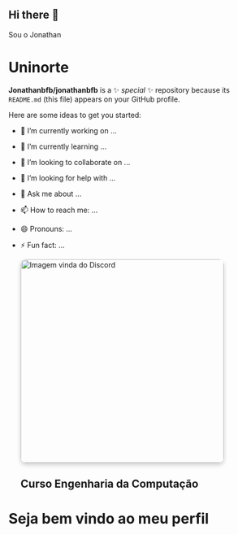 ## Hi there 👋

Sou o Jonathan

<h1>Uninorte</h1>


**Jonathanbfb/jonathanbfb** is a ✨ _special_ ✨ repository because its `README.md` (this file) appears on your GitHub profile.

Here are some ideas to get you started:

- 🔭 I’m currently working on ...
- 🌱 I’m currently learning ...
- 👯 I’m looking to collaborate on ...
- 🤔 I’m looking for help with ...
- 💬 Ask me about ...
- 📫 How to reach me: ...
- 😄 Pronouns: ...
- ⚡ Fun fact: ...

  <img 
        src="https://media.discordapp.net/attachments/1255667386376261632/1365109418966122526/20231008_090833.jpg?ex=680c1cb7&is=680acb37&hm=a9b2d43b29b03cffbececabab882cb24e8a53a19dc784b3cdf7cbbb1b2b4a4f0&=&format=webp&width=655&height=873" 
        alt="Imagem vinda do Discord"
        width="400"
        style="border-radius: 10px; box-shadow: 0 4px 8px rgba(0,0,0,0.2);"
    />


  <h2>Curso Engenharia da Computação</h2>


<h1> Seja bem vindo ao meu perfil</h1>
